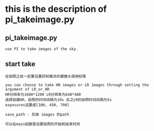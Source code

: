 # this is the description of pi_takeimage.py

## pi_takeimage.py
    use PI to take images of the sky.

## start take
    在拍照之前一定要设置好树莓派的摄像头调用权限

    you can choose to take HR images or LR images through setting the argument of LR_or_HR
    HR分辨率为1600*1200 LR分辨率为640*480
    选择拍摄HR，拍照的时间间隔为10s 反之LR的拍照时间间隔为5s
    exposures设置成[100, 450, 700]

    save_path : 存放 images 的path
    
    可以在main函数里设置拍照的开始和结束时间
